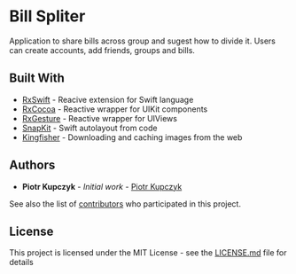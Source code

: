 # Bill Spliter
Application to share bills across group and sugest how to divide it.
Users can create accounts, add friends, groups and bills. 

## Built With

* [RxSwift](https://github.com/ReactiveX/RxSwift) - Reacive extension for Swift language
* [RxCocoa](https://github.com/ReactiveX/RxSwift/tree/master/RxCocoa) - Reactive wrapper for UIKit components
* [RxGesture](https://github.com/RxSwiftCommunity/RxGesture) - Reactive wrapper for UIViews
* [SnapKit](https://github.com/SnapKit/SnapKit) - Swift autolayout from code
* [Kingfisher](https://github.com/onevcat/Kingfisher) - Downloading and caching images from the web

## Authors

* **Piotr Kupczyk** - *Initial work* - [Piotr Kupczyk](https://github.com/PiotrKupczyk)

See also the list of [contributors](https://github.com/your/project/contributors) who participated in this project.

## License

This project is licensed under the MIT License - see the [LICENSE.md](LICENSE.md) file for details

